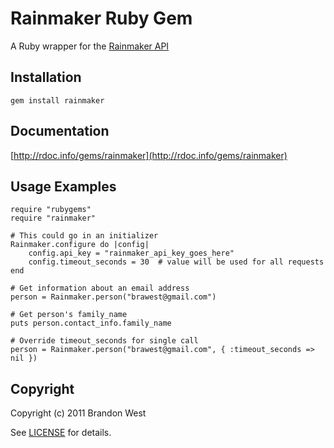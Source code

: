 Rainmaker Ruby Gem
====================
A Ruby wrapper for the [Rainmaker API](http://api.rainmaker.cc) 

Installation
------------
    gem install rainmaker

Documentation
-------------
[http://rdoc.info/gems/rainmaker](http://rdoc.info/gems/rainmaker)

Usage Examples
--------------
    require "rubygems"
    require "rainmaker"

	# This could go in an initializer
	Rainmaker.configure do |config|
		config.api_key = "rainmaker_api_key_goes_here"
		config.timeout_seconds = 30  # value will be used for all requests
	end
	
    # Get information about an email address
    person = Rainmaker.person("brawest@gmail.com")
	
	# Get person's family_name
	puts person.contact_info.family_name

	# Override timeout_seconds for single call
	person = Rainmaker.person("brawest@gmail.com", { :timeout_seconds => nil })
	
Copyright
---------
Copyright (c) 2011 Brandon West

See [LICENSE](https://github.com/brandonmwest/rainmaker/blob/master/LICENSE.md) for details.
